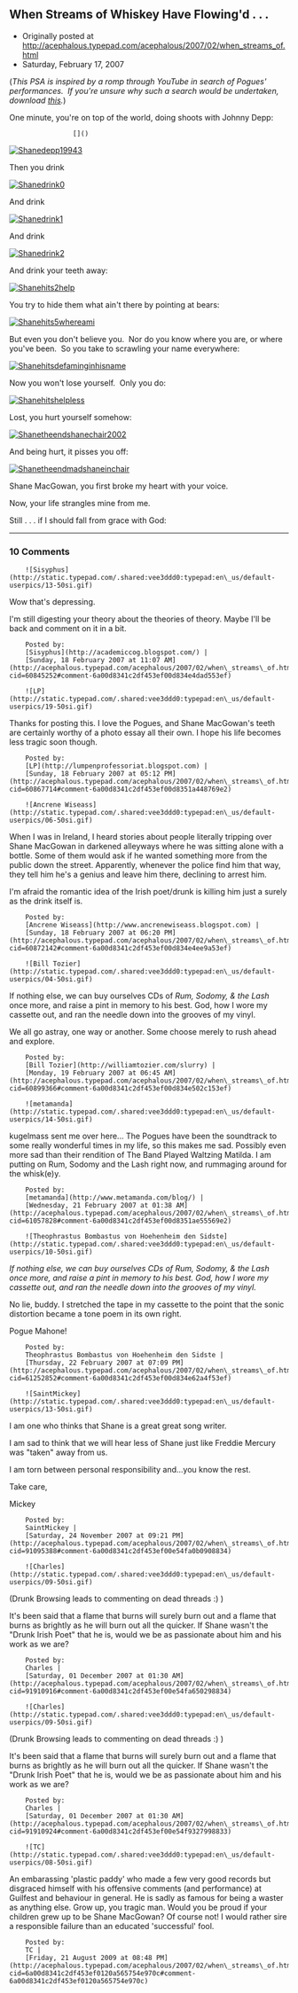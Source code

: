 ## When Streams of Whiskey Have Flowing'd . . .

 * Originally posted at http://acephalous.typepad.com/acephalous/2007/02/when_streams_of.html
 * Saturday, February 17, 2007



(_This PSA is inspired by a romp through YouTube in search of Pogues' performances.  If you're unsure why such a search would be undertaken, download [this](http://acephalous.typepad.com/fallfromgrace.mp3)._)

One minute, you're on top of the world, doing shoots with Johnny Depp:
  

		

					[]()
			

				
[![Shanedepp19943](http://acephalous.typepad.com/acephalous/images/shanedepp19943.jpg "Shanedepp19943")](http://acephalous.typepad.com/photos/uncategorized/shanedepp19943.jpg)  

Then you drink
  

[![Shanedrink0](http://acephalous.typepad.com/acephalous/images/shanedrink0.jpg "Shanedrink0")](http://acephalous.typepad.com/photos/uncategorized/shanedrink0.jpg)
  

And drink
  

[![Shanedrink1](http://acephalous.typepad.com/acephalous/images/shanedrink1.jpg "Shanedrink1")](http://acephalous.typepad.com/photos/uncategorized/shanedrink1.jpg)
  

And drink
  

[![Shanedrink2](http://acephalous.typepad.com/acephalous/images/shanedrink2.jpg "Shanedrink2")](http://acephalous.typepad.com/photos/uncategorized/shanedrink2.jpg)
  

And drink your teeth away:
  

[![Shanehits2help](http://acephalous.typepad.com/acephalous/images/shanehits2help.jpg "Shanehits2help")](http://acephalous.typepad.com/photos/uncategorized/shanehits2help.jpg)
  

You try to hide them what ain't there by pointing at bears:
  

[![Shanehits5whereami](http://acephalous.typepad.com/acephalous/images/shanehits5whereami.jpg "Shanehits5whereami")](http://acephalous.typepad.com/photos/uncategorized/shanehits5whereami.jpg)
  

But even you don't believe you.  Nor do you know where you are, or where you've been.  So you take to scrawling your name everywhere:
  

[![Shanehitsdefaminginhisname](http://acephalous.typepad.com/acephalous/images/shanehitsdefaminginhisname.jpg "Shanehitsdefaminginhisname")](http://acephalous.typepad.com/photos/uncategorized/shanehitsdefaminginhisname.jpg)
  

Now you won't lose yourself.  Only you do:
  

[![Shanehitshelpless](http://acephalous.typepad.com/acephalous/images/shanehitshelpless.jpg "Shanehitshelpless")](http://acephalous.typepad.com/photos/uncategorized/shanehitshelpless.jpg)
  

Lost, you hurt yourself somehow:
  

[![Shanetheendshanechair2002](http://acephalous.typepad.com/acephalous/images/shanetheendshanechair2002.jpg "Shanetheendshanechair2002")](http://acephalous.typepad.com/photos/uncategorized/shanetheendshanechair2002.jpg)
  

And being hurt, it pisses you off:
  

[![Shanetheendmadshaneinchair](http://acephalous.typepad.com/acephalous/images/shanetheendmadshaneinchair.jpg "Shanetheendmadshaneinchair")](http://acephalous.typepad.com/photos/uncategorized/shanetheendmadshaneinchair.jpg)
  

Shane MacGowan, you first broke my heart with your voice.  
  

Now, your life strangles mine from me.
  

Still . . . if I should fall from grace with God:
  


			

* * *

### 10 Comments 

		

                
[]()

	

		![Sisyphus](http://static.typepad.com/.shared:vee3ddd0:typepad:en\_us/default-userpics/13-50si.gif)
	

	

		

Wow that's depressing. 

I'm still digesting your theory about the theories of theory. Maybe I'll be back and comment on it in a bit.

	

		Posted by:
		[Sisyphus](http://academiccog.blogspot.com/) |
		[Sunday, 18 February 2007 at 11:07 AM](http://acephalous.typepad.com/acephalous/2007/02/when\_streams\_of.html?cid=60845252#comment-6a00d8341c2df453ef00d834e4dad553ef)

[]()

	

		![LP](http://static.typepad.com/.shared:vee3ddd0:typepad:en\_us/default-userpics/19-50si.gif)
	

	

		

Thanks for posting this. I love the Pogues, and Shane MacGowan's teeth are certainly worthy of a photo essay all their own. I hope his life becomes less tragic soon though.

	

		Posted by:
		[LP](http://lumpenprofessoriat.blogspot.com) |
		[Sunday, 18 February 2007 at 05:12 PM](http://acephalous.typepad.com/acephalous/2007/02/when\_streams\_of.html?cid=60867714#comment-6a00d8341c2df453ef00d8351a448769e2)

[]()

	

		![Ancrene Wiseass](http://static.typepad.com/.shared:vee3ddd0:typepad:en\_us/default-userpics/06-50si.gif)
	

	

		

When I was in Ireland, I heard stories about people literally tripping over Shane MacGowan in darkened alleyways where he was sitting alone with a bottle. Some of them would ask if he wanted something more from the public down the street. Apparently, whenever the police find him that way, they tell him he's a genius and leave him there, declining to arrest him.

I'm afraid the romantic idea of the Irish poet/drunk is killing him just a surely as the drink itself is. 

	

		Posted by:
		[Ancrene Wiseass](http://www.ancrenewiseass.blogspot.com) |
		[Sunday, 18 February 2007 at 06:20 PM](http://acephalous.typepad.com/acephalous/2007/02/when\_streams\_of.html?cid=60872142#comment-6a00d8341c2df453ef00d834e4ee9a53ef)

[]()

	

		![Bill Tozier](http://static.typepad.com/.shared:vee3ddd0:typepad:en\_us/default-userpics/04-50si.gif)
	

	

		

If nothing else, we can buy ourselves CDs of _Rum, Sodomy, & the Lash_ once more, and raise a pint in memory to his best. God, how I wore my cassette out, and ran the needle down into the grooves of my vinyl.

We all go astray, one way or another. Some choose merely to rush ahead and explore.

	

		Posted by:
		[Bill Tozier](http://williamtozier.com/slurry) |
		[Monday, 19 February 2007 at 06:45 AM](http://acephalous.typepad.com/acephalous/2007/02/when\_streams\_of.html?cid=60899366#comment-6a00d8341c2df453ef00d834e502c153ef)

[]()

	

		![metamanda](http://static.typepad.com/.shared:vee3ddd0:typepad:en\_us/default-userpics/14-50si.gif)
	

	

		

kugelmass sent me over here... The Pogues have been the soundtrack to some really wonderful times in my life, so this makes me sad. Possibly even more sad than their rendition of The Band Played Waltzing Matilda. I am putting on Rum, Sodomy and the Lash right now, and rummaging around for the whisk(e)y.

	

		Posted by:
		[metamanda](http://www.metamanda.com/blog/) |
		[Wednesday, 21 February 2007 at 01:38 AM](http://acephalous.typepad.com/acephalous/2007/02/when\_streams\_of.html?cid=61057828#comment-6a00d8341c2df453ef00d8351ae55569e2)

[]()

	

		![Theophrastus Bombastus von Hoehenheim den Sidste](http://static.typepad.com/.shared:vee3ddd0:typepad:en\_us/default-userpics/10-50si.gif)
	

	

		

_If nothing else, we can buy ourselves CDs of Rum, Sodomy, & the Lash once more, and raise a pint in memory to his best. God, how I wore my cassette out, and ran the needle down into the grooves of my vinyl._

No lie, buddy.  I stretched the tape in my cassette to the point that the sonic distortion became a tone poem in its own right.

Pogue Mahone!

	

		Posted by:
		Theophrastus Bombastus von Hoehenheim den Sidste |
		[Thursday, 22 February 2007 at 07:09 PM](http://acephalous.typepad.com/acephalous/2007/02/when\_streams\_of.html?cid=61252852#comment-6a00d8341c2df453ef00d834e62a4f53ef)

[]()

	

		![SaintMickey](http://static.typepad.com/.shared:vee3ddd0:typepad:en\_us/default-userpics/13-50si.gif)
	

	

		

I am one who thinks that Shane is a great great song writer.

I am sad to think that we will hear less of Shane just like Freddie Mercury was "taken" away from  us. 

I am torn between personal responsibility and...you know the rest.

Take care,

Mickey

	

		Posted by:
		SaintMickey |
		[Saturday, 24 November 2007 at 09:21 PM](http://acephalous.typepad.com/acephalous/2007/02/when\_streams\_of.html?cid=91095388#comment-6a00d8341c2df453ef00e54fa0b0908834)

[]()

	

		![Charles](http://static.typepad.com/.shared:vee3ddd0:typepad:en\_us/default-userpics/09-50si.gif)
	

	

		

(Drunk Browsing leads to commenting on dead threads :) )

It's been said that a flame that burns will surely burn out and a flame that burns as brightly as he will burn out all the quicker. If Shane wasn't the "Drunk Irish Poet" that he is, would we be as passionate about him and his work as we are?

	

		Posted by:
		Charles |
		[Saturday, 01 December 2007 at 01:30 AM](http://acephalous.typepad.com/acephalous/2007/02/when\_streams\_of.html?cid=91910916#comment-6a00d8341c2df453ef00e54fa650298834)

[]()

	

		![Charles](http://static.typepad.com/.shared:vee3ddd0:typepad:en\_us/default-userpics/09-50si.gif)
	

	

		

(Drunk Browsing leads to commenting on dead threads :) )

It's been said that a flame that burns will surely burn out and a flame that burns as brightly as he will burn out all the quicker. If Shane wasn't the "Drunk Irish Poet" that he is, would we be as passionate about him and his work as we are?

	

		Posted by:
		Charles |
		[Saturday, 01 December 2007 at 01:30 AM](http://acephalous.typepad.com/acephalous/2007/02/when\_streams\_of.html?cid=91910924#comment-6a00d8341c2df453ef00e54f9327998833)

[]()

	

		![TC](http://static.typepad.com/.shared:vee3ddd0:typepad:en\_us/default-userpics/08-50si.gif)
	

	

		

An embarassing 'plastic paddy' who made a few very good records but disgraced himself with his offensive comments (and performance) at Guilfest and behaviour in general. He is sadly as famous for being a waster as anything else. Grow up, you tragic man. Would you be proud if your children grew up to be Shane MacGowan? Of course not! I would rather sire a responsible failure than an educated 'successful' fool.

	

		Posted by:
		TC |
		[Friday, 21 August 2009 at 08:48 PM](http://acephalous.typepad.com/acephalous/2007/02/when\_streams\_of.html?cid=6a00d8341c2df453ef0120a565754e970c#comment-6a00d8341c2df453ef0120a565754e970c)

		

        